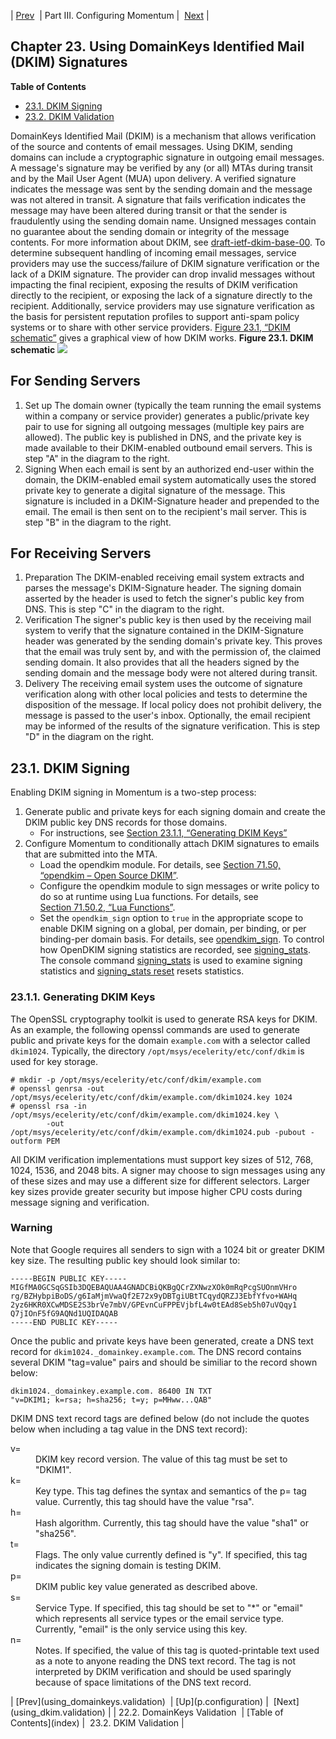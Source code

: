 | [Prev](using_domainkeys.validation)  | Part III. Configuring Momentum |  [Next](using_dkim.validation) |
## Chapter 23. Using DomainKeys Identified Mail (DKIM) Signatures
**Table of Contents**

* [23.1\. DKIM Signing](using_dkim#using_dkim.signing)
* [23.2\. DKIM Validation](using_dkim.validation)

DomainKeys Identified Mail (DKIM) is a mechanism that allows verification of the source and contents of email messages. Using DKIM, sending domains can include a cryptographic signature in outgoing email messages. A message's signature may be verified by any (or all) MTAs during transit and by the Mail User Agent (MUA) upon delivery. A verified signature indicates the message was sent by the sending domain and the message was not altered in transit. A signature that fails verification indicates the message may have been altered during transit or that the sender is fraudulently using the sending domain name. Unsigned messages contain no guarantee about the sending domain or integrity of the message contents. For more information about DKIM, see [draft-ietf-dkim-base-00](http://tools.ietf.org/html/draft-ietf-dkim-base-00).
To determine subsequent handling of incoming email messages, service providers may use the success/failure of DKIM signature verification or the lack of a DKIM signature. The provider can drop invalid messages without impacting the final recipient, exposing the results of DKIM verification directly to the recipient, or exposing the lack of a signature directly to the recipient. Additionally, service providers may use signature verification as the basis for persistent reputation profiles to support anti-spam policy systems or to share with other service providers.
[Figure 23.1, “DKIM schematic”](using_dkim#figure_dkim_schematic "Figure 23.1. DKIM schematic") gives a graphical view of how DKIM works.
<a name="figure_dkim_schematic"></a>
**Figure 23.1. DKIM schematic**
![](images/gr_dkeys_1.gif)
## For Sending Servers
1.  Set up
    The domain owner (typically the team running the email systems within a company or service provider) generates a public/private key pair to use for signing all outgoing messages (multiple key pairs are allowed). The public key is published in DNS, and the private key is made available to their DKIM-enabled outbound email servers. This is step "A" in the diagram to the right.
2.  Signing
    When each email is sent by an authorized end-user within the domain, the DKIM-enabled email system automatically uses the stored private key to generate a digital signature of the message. This signature is included in a DKIM-Signature header and prepended to the email. The email is then sent on to the recipient's mail server. This is step "B" in the diagram to the right.
## For Receiving Servers
1.  Preparation
    The DKIM-enabled receiving email system extracts and parses the message's DKIM-Signature header. The signing domain asserted by the header is used to fetch the signer's public key from DNS. This is step "C" in the diagram to the right.
2.  Verification
    The signer's public key is then used by the receiving mail system to verify that the signature contained in the DKIM-Signature header was generated by the sending domain's private key. This proves that the email was truly sent by, and with the permission of, the claimed sending domain. It also provides that all the headers signed by the sending domain and the message body were not altered during transit.
3.  Delivery
    The receiving email system uses the outcome of signature verification along with other local policies and tests to determine the disposition of the message. If local policy does not prohibit delivery, the message is passed to the user's inbox. Optionally, the email recipient may be informed of the results of the signature verification. This is step "D" in the diagram on the right.
## 23.1. DKIM Signing
Enabling DKIM signing in Momentum is a two-step process:
1.  Generate public and private keys for each signing domain and create the DKIM public key DNS records for those domains.
    *   For instructions, see [Section 23.1.1, “Generating DKIM Keys”](using_dkim#using_dkim.generating "23.1.1. Generating DKIM Keys")
2.  Configure Momentum to conditionally attach DKIM signatures to emails that are submitted into the MTA.
    *   Load the opendkim module. For details, see [Section 71.50, “opendkim – Open Source DKIM”](modules.opendkim "71.50. opendkim – Open Source DKIM").
    *   Configure the opendkim module to sign messages or write policy to do so at runtime using Lua functions. For details, see [Section 71.50.2, “Lua Functions”](modules.opendkim#modules.opendkim.lua.functions "71.50.2. Lua Functions").
    *   Set the `opendkim_sign` option to `true` in the appropriate scope to enable DKIM signing on a global, per domain, per binding, or per binding-per domain basis. For details, see [opendkim_sign](conf.ref.opendkim_sign "opendkim_sign").
To control how OpenDKIM signing statistics are recorded, see [signing_stats](conf.ref.signing_stats "signing_stats"). The console command [signing_stats](console_commands.signing_stats "signing_stats") is used to examine signing statistics and [signing_stats reset](console_commands.signing_stats_reset "signing_stats reset") resets statistics.
### 23.1.1. Generating DKIM Keys
The OpenSSL cryptography toolkit is used to generate RSA keys for DKIM. As an example, the following openssl commands are used to generate public and private keys for the domain `example.com` with a selector called `dkim1024`. Typically, the directory `/opt/msys/ecelerity/etc/conf/dkim` is used for key storage.
```
# mkdir -p /opt/msys/ecelerity/etc/conf/dkim/example.com
# openssl genrsa -out /opt/msys/ecelerity/etc/conf/dkim/example.com/dkim1024.key 1024
# openssl rsa -in /opt/msys/ecelerity/etc/conf/dkim/example.com/dkim1024.key \
        -out /opt/msys/ecelerity/etc/conf/dkim/example.com/dkim1024.pub -pubout -outform PEM
```
All DKIM verification implementations must support key sizes of 512, 768, 1024, 1536, and 2048 bits. A signer may choose to sign messages using any of these sizes and may use a different size for different selectors. Larger key sizes provide greater security but impose higher CPU costs during message signing and verification.
### Warning
Note that Google requires all senders to sign with a 1024 bit or greater DKIM key size.
The resulting public key should look similar to:
```
-----BEGIN PUBLIC KEY-----
MIGfMA0GCSqGSIb3DQEBAQUAA4GNADCBiQKBgQCrZXNwzXOk0mRqPcgSUOnmVHro
rg/BZHybpiBoDS/g6IaMjmVwaQf2E72x9yDBTgiUBtTCqydQRZJ3EbfYfvo+WAHq
2yz6HKR0XCwMDSE2S3brVe7mbV/GPEvnCuFPPEVjbfL4w0tEAd8Seb5h07uVQqy1
Q7jIOnF5fG9AQNd1UQIDAQAB
-----END PUBLIC KEY-----
```
Once the public and private keys have been generated, create a DNS text record for `dkim1024._domainkey.example.com`. The DNS record contains several DKIM "tag=value" pairs and should be similiar to the record shown below:
```
dkim1024._domainkey.example.com. 86400 IN TXT
"v=DKIM1; k=rsa; h=sha256; t=y; p=MHww...QAB"
```
DKIM DNS text record tags are defined below (do not include the quotes below when including a tag value in the DNS text record):
<dl class="variablelist">
<dt>v=</dt>
<dd>
DKIM key record version. The value of this tag must be set to "DKIM1".
</dd>
<dt>k=</dt>
<dd>
Key type. This tag defines the syntax and semantics of the p= tag value. Currently, this tag should have the value "rsa".
</dd>
<dt>h=</dt>
<dd>
Hash algorithm. Currently, this tag should have the value "sha1" or "sha256".
</dd>
<dt>t=</dt>
<dd>
Flags. The only value currently defined is "y". If specified, this tag indicates the signing domain is testing DKIM.
</dd>
<dt>p=</dt>
<dd>
DKIM public key value generated as described above.
</dd>
<dt>s=</dt>
<dd>
Service Type. If specified, this tag should be set to "*" or "email" which represents all service types or the email service type. Currently, "email" is the only service using this key.
</dd>
<dt>n=</dt>
<dd>
Notes. If specified, the value of this tag is quoted-printable text used as a note to anyone reading the DNS text record. The tag is not interpreted by DKIM verification and should be used sparingly because of space limitations of the DNS text record.
</dd>
</dl>
| [Prev](using_domainkeys.validation)  | [Up](p.configuration) |  [Next](using_dkim.validation) |
| 22.2. DomainKeys Validation  | [Table of Contents](index) |  23.2. DKIM Validation |
